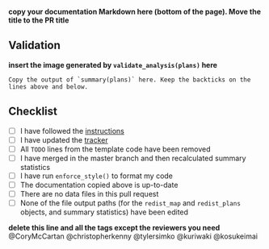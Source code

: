 **copy your documentation Markdown here (bottom of the page). Move the title to the PR title**

## Validation

**insert the image generated by `validate_analysis(plans)` here**

```
Copy the output of `summary(plans)` here. Keep the backticks on the lines above and below.
```

## Checklist

- [ ] I have followed the [instructions](https://github.com/alarm-redist/fifty-states/blob/main/CONTRIBUTING.md)
- [ ] I have updated the [tracker](https://docs.google.com/spreadsheets/d/1k_tYLoE49W_DCK1tcWbouoYZFI9WD76oayEt5TOmJg4/edit#gid=453387933)
- [ ] All `TODO` lines from the template code have been removed
- [ ] I have merged in the master branch and then recalculated summary statistics
- [ ] I have run `enforce_style()` to format my code
- [ ] The documentation copied above is up-to-date 
- [ ] There are no data files in this pull request
- [ ] None of the file output paths (for the `redist_map` and `redist_plans` objects, and summary statistics) have been edited

**delete this line and all the tags except the reviewers you need**
@CoryMcCartan
@christopherkenny
@tylersimko
@kuriwaki
@kosukeimai
